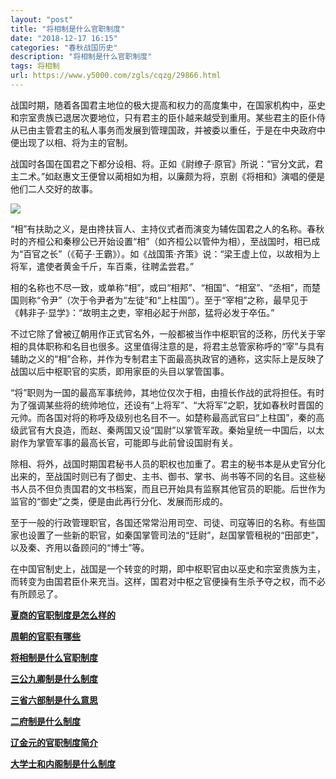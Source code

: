 ```yaml
---
layout: "post"
title: "将相制是什么官职制度"
date: "2018-12-17 16:15"
categories: "春秋战国历史"
description: "将相制是什么官职制度"
tags: 将相制
url: https://www.y5000.com/zgls/cqzg/29866.html
---
```






战国时期，随着各国君主地位的极大提高和权力的高度集中，在国家机构中，巫史和宗室贵族已退居次要地位，只有君主的臣仆越来越受到重用。某些君主的臣仆侍从已由主管君主的私人事务而发展到管理国政，并被委以重任，于是在中央政府中便出现了以相、将为主的官制。

战国时各国在国君之下都分设相、将。正如《尉缭子·原官》所说：“官分文武，君主二术。”如赵惠文王便曾以蔺相如为相，以廉颇为将，京剧《将相和》演唱的便是他们二人交好的故事。

![](https://img.y5000.com/uploads/allimg/180423/8-1P4231420033a.jpg)

“相”有扶助之义，是由搀扶盲人、主持仪式者而演变为辅佐国君之人的名称。春秋时的齐桓公和秦穆公已开始设置“相”（如齐桓公以管仲为相），至战国时，相已成为“百官之长”（《荀子·王霸》）。如《战国策·齐策》说：“梁王虚上位，以故相为上将军，遣使者黄金千斤，车百乘，往聘孟尝君。”

相的名称也不尽一致，或单称“相”，或曰“相邦”、“相国”、“相室”、“丞相”，而楚国则称“令尹”（次于令尹者为“左徒”和“上柱国”）。至于“宰相”之称，最早见于《韩非子·显学》：“故明主之吏，宰相必起于州部，猛将必发于卒伍。”

不过它除了曾被辽朝用作正式官名外，一般都被当作中枢职官的泛称，历代关于宰相的具体职称和名目也很多。这里值得注意的是，将君主总管家称呼的“宰”与具有辅助之义的“相”合称，并作为专制君主下面最高执政官的通称，这实际上是反映了战国以后中枢职官的实质，即用家臣的头目以掌管国事。

“将”职则为一国的最高军事统帅，其地位仅次于相，由擅长作战的武将担任。有时为了强调某些将的统帅地位，还设有“上将军”、“大将军”之职，犹如春秋时晋国的元帅。而各国对将的称呼及级别也名目不一。如楚称最高武官曰“上柱国”，秦的高级武官有大良造，而赵、秦两国又设“国尉”以掌管军政。秦始皇统一中国后，以太尉作为掌管军事的最高长官，可能即与此前曾设国尉有关。

除相、将外，战国时期国君秘书人员的职权也加重了。君主的秘书本是从史官分化出来的，至战国时则已有了御史、主书、御书、掌书、尚书等不同的名目。这些秘书人员不但负责国君的文书档案，而且已开始具有监察其他官员的职能。后世作为监官的“御史”之类，便是由此再行分化、发展而形成的。

至于一般的行政管理职官，各国还常常沿用司空、司徒、司寇等旧的名称。有些国家也设置了一些新的职官，如秦国掌管司法的“廷尉”，赵国掌管租税的“田部吏”，以及秦、齐用以备顾问的“博士”等。

在中国官制史上，战国是一个转变的时期，即中枢职官由以巫史和宗室贵族为主，而转变为由国君臣仆来充当。这样，国君对中枢之官便操有生杀予夺之权，而不必有所顾忌了。

**[夏商的官职制度是怎么样的](https://www.y5000.com/zgls/xsz/29864.html)**

**[周朝的官职有哪些](https://www.y5000.com/zgls/xsz/29865.html)**

**[将相制是什么官职制度](https://www.y5000.com/zgls/cqzg/29866.html)**

**[三公九卿制是什么制度](https://www.y5000.com/zgls/qh/29867.html)**

**[三省六部制是什么意思](https://www.y5000.com/zgls/29868.html)**

**[二府制是什么制度](https://www.y5000.com/zgls/sy/29869.html)**

**[辽金元的官职制度简介](https://www.y5000.com/zgls/liaojinlishi/2018/0423/29870.html)**

**[大学士和内阁制是什么制度](https://www.y5000.com/zgls/mq/29871.html)**
